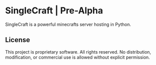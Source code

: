 # SingleCraft | Pre-Alpha

SingleCraft is a powerful minecrafts server hosting in Python.

## License
This project is proprietary software. All rights reserved.
No distribution, modification, or commercial use is allowed without explicit permission.
